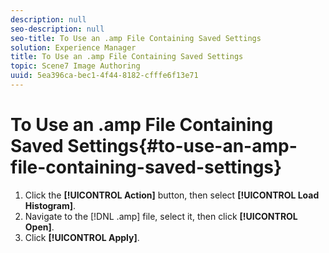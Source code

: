 ```yaml
---
description: null
seo-description: null
seo-title: To Use an .amp File Containing Saved Settings
solution: Experience Manager
title: To Use an .amp File Containing Saved Settings
topic: Scene7 Image Authoring
uuid: 5ea396ca-bec1-4f44-8182-cfffe6f13e71
---
```


# To Use an .amp File Containing Saved Settings{#to-use-an-amp-file-containing-saved-settings}

1. Click the **[!UICONTROL Action]** button, then select **[!UICONTROL Load Histogram]**.
1. Navigate to the [!DNL .amp] file, select it, then click **[!UICONTROL Open]**.
1. Click **[!UICONTROL Apply]**.
